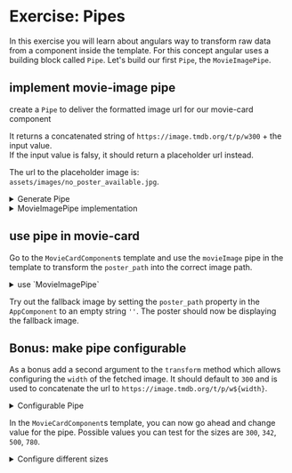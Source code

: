 # Exercise: Pipes

In this exercise you will learn about angulars way to transform raw data from a component inside
the template. For this concept angular uses a building block called `Pipe`.
Let's build our first `Pipe`, the `MovieImagePipe`.

## implement movie-image pipe

create a `Pipe` to deliver the formatted image url for our movie-card component

It returns a concatenated string of `https://image.tmdb.org/t/p/w300` + the input value.  
If the input value is falsy, it should return a placeholder url instead.

The url to the placeholder image is: `assets/images/no_poster_available.jpg`.

<details>
    <summary>Generate Pipe</summary>

```bash
ng generate pipe movie/movie-image

OR

ng g p movie/movie-image
```
</details>

<details>
    <summary>MovieImagePipe implementation</summary>

```ts
@Pipe({
    name: 'movieImage',
    standalone: true
})
export class MovieImagePipe implements PipeTransform {
    
    transform(value: string): string {
        if (value) {
            return `https://image.tmdb.org/t/p/w300${value}`;
        }
        return `assets/images/no_poster_available.jpg`;
    }
}
```
</details>

## use pipe in movie-card

Go to the `MovieCardComponent`s template and use the `movieImage` pipe in the template to transform the `poster_path`
into the correct image path.

<details>
  <summary>use `MovieImagePipe`</summary>

```html
<!-- movie-card.component.html -->

<img class="movie-image" [src]="movie.poster_path | movieImage">
```


</details>

Try out the fallback image by setting the `poster_path` property in the `AppComponent` to an empty string `''`.
The poster should now be displaying the fallback image.

## Bonus: make pipe configurable

As a bonus add a second argument to the `transform` method which allows configuring the `width`
of the fetched image. It should default to `300` and is used to concatenate the url to `https://image.tmdb.org/t/p/w${width}`.

<details>
  <summary>Configurable Pipe</summary>


```ts
// movie-image.pipe.ts

transform(value: string, width = 300): string {
  if (value) {
    return `https://image.tmdb.org/t/p/w${width}${value}`;
  }
  return `assets/images/no_poster_available.jpg`;
}
```
</details>

In the `MovieCardComponent`s template, you can now go ahead and change value for the pipe.
Possible values you can test for the sizes are `300`, `342`, `500`, `780`.

<details>
  <summary>Configure different sizes</summary>

```html
<!--movie-card.component.ts-->

<img class="movie-image" [src]="movie.poster_path | movieImage: 342">

```

</details>


